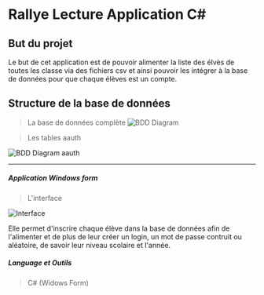 # Rallye Lecture Application C# #

## But du projet ##

Le but de cet application est de pouvoir alimenter la liste des élvès de toutes les classe via des fichiers csv et ainsi pouvoir
les intégrer à la base de données pour que chaque élèves est un compte.

## Structure de la base de données ##
> La base de données complète 
 ![BDD Diagram](https://github.com/vappy2/RallyeLectureCSharp/blob/master/Image/bdd%20image%201.PNG)

> Les tables aauth
  
  ![BDD Diagram aauth](https://github.com/vappy2/RallyeLectureCSharp/blob/master/Image/bdd%20aauth.PNG)
  * * * 
##### Application Windows form #####
> L'interface

![Interface](https://github.com/vappy2/RallyeLectureCSharp/blob/master/Image/Interface.JPG)

Elle permet d'inscrire chaque élève dans la base de données afin de l'alimenter et de plus de leur créer un login, un mot de passe contruit ou aléatoire, de savoir leur niveau scolaire et l'année.

##### Language et Outils #####
> C# (Widows Form) 
